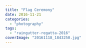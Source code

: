 ```yaml
---
title: "Flag Ceremony"
date: 2016-11-21
categories: 
  - "photography"
tags: 
  - "raingutter-regatta-2016"
coverImage: "20161118_1843250.jpg"
---
```



